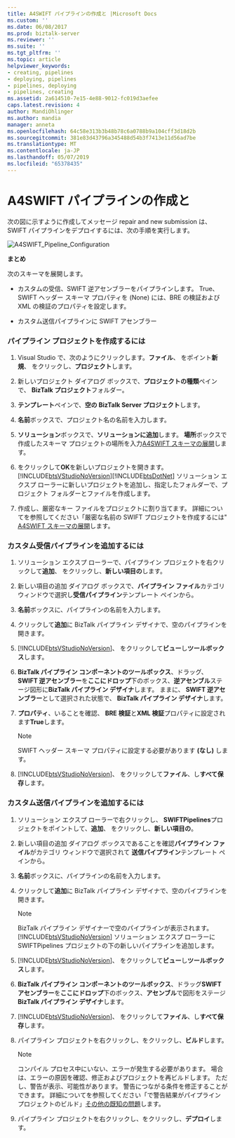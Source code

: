 ```yaml
---
title: A4SWIFT パイプラインの作成と |Microsoft Docs
ms.custom: ''
ms.date: 06/08/2017
ms.prod: biztalk-server
ms.reviewer: ''
ms.suite: ''
ms.tgt_pltfrm: ''
ms.topic: article
helpviewer_keywords:
- creating, pipelines
- deploying, pipelines
- pipelines, deploying
- pipelines, creating
ms.assetid: 2a614510-7e15-4e88-9012-fc019d3aefee
caps.latest.revision: 4
author: MandiOhlinger
ms.author: mandia
manager: anneta
ms.openlocfilehash: 64c58e313b3b48b78c6a0788b9a104cff3d18d2b
ms.sourcegitcommit: 381e83d43796a345488d54b3f7413e11d56ad7be
ms.translationtype: MT
ms.contentlocale: ja-JP
ms.lasthandoff: 05/07/2019
ms.locfileid: "65378435"
---
```

# <a name="creating-and-deploying-a4swift-pipelines"></a>A4SWIFT パイプラインの作成と
次の図に示すように作成してメッセージ repair and new submission は、SWIFT パイプラインをデプロイするには、次の手順を実行します。  

 ![](../../adapters-and-accelerators/accelerator-swift/media/a4swift-pipeline-configuration.gif "A4SWIFT_Pipeline_Configuration")  

 **まとめ**  

 次のスキーマを展開します。  

-   カスタムの受信、SWIFT 逆アセンブラーをパイプラインします。 True、SWIFT ヘッダー スキーマ プロパティを (None) には、BRE の検証および XML の検証のプロパティを設定します。  

-   カスタム送信パイプラインに SWIFT アセンブラー  

### <a name="to-create-a-pipeline-project"></a>パイプライン プロジェクトを作成するには  

1. Visual Studio で、次のようにクリックします。**ファイル**、 をポイント**新規**、 をクリックし、**プロジェクト**します。  

2. 新しいプロジェクト ダイアログ ボックスで、**プロジェクトの種類**ペインで、 **BizTalk プロジェクト**フォルダー。  

3. **テンプレート**ペインで、**空の BizTalk Server プロジェクト**します。  

4. **名前**ボックスで、プロジェクト名の名前を入力します。  

5. **ソリューション**ボックスで、**ソリューションに追加**します。 **場所**ボックスで作成したスキーマ プロジェクトの場所を入力[A4SWIFT スキーマの展開](../../adapters-and-accelerators/accelerator-swift/deploying-a4swift-schemas.md)します。  

6. をクリックして**OK**を新しいプロジェクトを開きます。  
   [!INCLUDE[btsVStudioNoVersion](../../includes/btsvstudionoversion-md.md)][!INCLUDE[btsDotNet](../../includes/btsdotnet-md.md)] ソリューション エクスプ ローラーに新しいプロジェクトを追加し、指定したフォルダーで、プロジェクト フォルダーとファイルを作成します。  

7. 作成し、厳密なキー ファイルをプロジェクトに割り当てます。 詳細についてを参照してください「厳密な名前の SWIFT プロジェクトを作成するには" [A4SWIFT スキーマの展開](../../adapters-and-accelerators/accelerator-swift/deploying-a4swift-schemas.md)します。  

### <a name="to-add-a-custom-receive-pipeline"></a>カスタム受信パイプラインを追加するには  

1. ソリューション エクスプ ローラーで、パイプライン プロジェクトを右クリックして**追加**、 をクリックし、**新しい項目の**します。  

2. 新しい項目の追加 ダイアログ ボックスで、**パイプライン ファイル**カテゴリ ウィンドウで選択し**受信パイプライン**テンプレート ペインから。  

3. **名前**ボックスに、パイプラインの名前を入力します。  

4. クリックして**追加**に BizTalk パイプライン デザイナで、空のパイプラインを開きます。  

5. [!INCLUDE[btsVStudioNoVersion](../../includes/btsvstudionoversion-md.md)]、 をクリックして**ビュー**し**ツールボックス**します。  

6. **BizTalk パイプライン コンポーネントのツールボックス**、ドラッグ、 **SWIFT 逆アセンブラー**を**ここにドロップ**下のボックス、**逆アセンブル**ステージ図形に**BizTalk パイプライン デザイナ**します。 ままに、 **SWIFT 逆アセンブラー**として選択された状態で、 **BizTalk パイプライン デザイナ**します。  

7. **プロパティ**、いることを確認、 **BRE 検証**と**XML 検証**プロパティに設定されます**True**します。  

   > [!NOTE]
   >  SWIFT ヘッダー スキーマ プロパティに設定する必要があります **(なし)** します。  

8. [!INCLUDE[btsVStudioNoVersion](../../includes/btsvstudionoversion-md.md)]、 をクリックして**ファイル**、し**すべて保存**します。  

### <a name="to-add-a-custom-send-pipeline"></a>カスタム送信パイプラインを追加するには  

1. ソリューション エクスプ ローラーで右クリックし、 **SWIFTPipelines**プロジェクトをポイントして、**追加**、 をクリックし、**新しい項目の**。  

2. 新しい項目の追加 ダイアログ ボックスであることを確認**パイプライン ファイル**がカテゴリ ウィンドウで選択されて **送信パイプライン**テンプレート ペインから。  

3. **名前**ボックスに、パイプラインの名前を入力します。  

4. クリックして**追加**に BizTalk パイプライン デザイナで、空のパイプラインを開きます。  

   > [!NOTE]
   >  BizTalk パイプライン デザイナーで空のパイプラインが表示されます。 [!INCLUDE[btsVStudioNoVersion](../../includes/btsvstudionoversion-md.md)] ソリューション エクスプ ローラーに SWIFTPipelines プロジェクトの下の新しいパイプラインを追加します。  

5. [!INCLUDE[btsVStudioNoVersion](../../includes/btsvstudionoversion-md.md)]、 をクリックして**ビュー**し**ツールボックス**します。  

6. **BizTalk パイプライン コンポーネントのツールボックス**、ドラッグ**SWIFT アセンブラー**を**ここにドロップ**下のボックス、**アセンブル**で図形をステージ**BizTalk パイプライン デザイナ**します。  

7. [!INCLUDE[btsVStudioNoVersion](../../includes/btsvstudionoversion-md.md)]、 をクリックして**ファイル**、し**すべて保存**します。  

8. パイプライン プロジェクトを右クリックし、をクリックし、**ビルド**します。  

   > [!NOTE]
   >  コンパイル プロセス中にいない、エラーが発生する必要があります。 場合は、エラーの原因を確認、修正およびプロジェクトを再ビルドします。 ただし、警告が表示、可能性があります。 警告につながる条件を修正することができます。 詳細についてを参照してください「で警告結果がパイプライン プロジェクトのビルド」[その他の既知の問題](http://msdn.microsoft.com/library/bc94c781-2a56-4f80-8ecb-e654de2f6ed6)します。  

9. パイプライン プロジェクトを右クリックし、をクリックし、**デプロイ**します。
